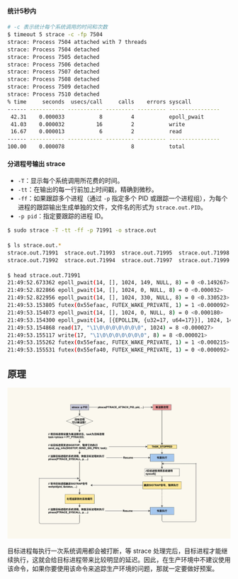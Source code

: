 #### 统计5秒内
```bash
# -c 表示统计每个系统调用的时间和次数
$ timeout 5 strace -c -fp 7504
strace: Process 7504 attached with 7 threads
strace: Process 7504 detached
strace: Process 7505 detached
strace: Process 7506 detached
strace: Process 7507 detached
strace: Process 7508 detached
strace: Process 7509 detached
strace: Process 7510 detached
% time     seconds  usecs/call     calls    errors syscall
------ ----------- ----------- --------- --------- ----------------
 42.31    0.000033           8         4           epoll_pwait
 41.03    0.000032          16         2           write
 16.67    0.000013           6         2           read
------ ----------- ----------- --------- --------- ----------------
100.00    0.000078                     8           total
```

#### 分进程号输出 strace

- `-T`：显示每个系统调用所花费的时间。
- `-tt`：在输出的每一行前加上时间戳，精确到微秒。
- `-ff`：如果跟踪多个进程（通过 `-p` 指定多个 PID 或跟踪一个进程组），为每个进程的跟踪输出生成单独的文件，文件名的形式为 `strace.out.PID`。
- `-p pid`：指定要跟踪的进程 ID。

```bash
$ sudo strace -T -tt -ff -p 71991 -o strace.out

$ ls strace.out.*
strace.out.71991  strace.out.71993  strace.out.71995  strace.out.71998  strace.out.72000  strace.out.72002  strace.out.72369  strace.out.91169
strace.out.71992  strace.out.71994  strace.out.71997  strace.out.71999  strace.out.72001  strace.out.72054  strace.out.91107  strace.out.91180

$ head strace.out.71991
21:49:52.673362 epoll_pwait(14, [], 1024, 149, NULL, 8) = 0 <0.149267>
21:49:52.822866 epoll_pwait(14, [], 1024, 0, NULL, 8) = 0 <0.000032>
21:49:52.822956 epoll_pwait(14, [], 1024, 330, NULL, 8) = 0 <0.330523>
21:49:53.153805 futex(0x55efaac, FUTEX_WAKE_PRIVATE, 1) = 1 <0.000092>
21:49:53.154073 epoll_pwait(14, [], 1024, 0, NULL, 8) = 0 <0.000180>
21:49:53.154300 epoll_pwait(14, [{EPOLLIN, {u32=17, u64=17}}], 1024, 147, NULL, 8) = 1 <0.000523>
21:49:53.154868 read(17, "\1\0\0\0\0\0\0\0", 1024) = 8 <0.000027>
21:49:53.155117 write(17, "\1\0\0\0\0\0\0\0", 8) = 8 <0.000021>
21:49:53.155262 futex(0x55efaac, FUTEX_WAKE_PRIVATE, 1) = 1 <0.000215>
21:49:53.155531 futex(0x55efa40, FUTEX_WAKE_PRIVATE, 1) = 0 <0.000092>
```

## 原理

![alt text](./img/strace-arch.png)

目标进程每执行一次系统调用都会被打断，等 strace 处理完后，目标进程才能继续执行，这就会给目标进程带来比较明显的延迟。因此，在生产环境中不建议使用该命令，如果你要使用该命令来追踪生产环境的问题，那就一定要做好预案。